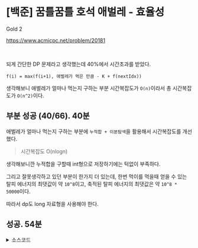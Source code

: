 # [백준] 꿈틀꿈틀 호석 애벌레 - 효율성

Gold 2

https://www.acmicpc.net/problem/20181

<br>

되게 간단한 DP 문제라고 생각했는데 40%에서 시간초과를 받았다.

```
f(i) = max(f(i+1), 애벌레가 먹은 만큼 - K + f(nextIdx))
```

생각해보니 애벌레가 얼마나 먹는지 구하는 부분 시간복잡도가 `O(n)`이라서 총 시간복잡도가 `O(n^2)`이다.

## 부분 성공 (40/66). 40분

애벌레가 얼마나 먹는지 구하는 부분에 `누적합 + 이분탐색`을 활용해서 시간복잡도를 개선했다.

> 시간복잡도 O(nlogn)

생각해보니깐 누적합을 구할때 int형으로 저장하기에는 턱없이 부족하다.

그리고 잘못생각하고 있던 부분이 한가지 더 있는데, 한번 먹이를 먹을때 얻을 수 있는 탈피 에너지의 최댓값이 약 `10^8`이고, 축적된 탈피 에너지의 최댓값은 약 `10^8 * 50000`이다.

따라서 dp도 long 자료형을 사용해야 한다.

## 성공. 54분

<details><summary>소스코드</summary>

```java
import java.io.BufferedReader;
import java.io.InputStreamReader;
import java.util.Arrays;
import java.util.StringTokenizer;

class Main {

    final int INF = 987654321;

    int N, K;
    int[] foods;
    long[] dp, sum;

    long f(int i) {
        if (i >= N) return 0;
        if (dp[i] != -1) return dp[i];

        long ret = f(i + 1);

        if (sum[N] - sum[i] <= K) {
            ret = Math.max(ret, 0);
            return dp[i] = ret;
        }

        int left = i + 1, right = N;
        int mid = left;
        long subSum = 0;
        while (right - left > 2) {
            mid = (left + right) / 2;
            subSum = sum[mid] - sum[i];
            if (subSum < K) left = mid + 1;
            if (subSum > K) right = mid;
            if (subSum == K) break;
        }
        if (subSum != K) {
            for (mid = left; mid <= right; mid++) {
                subSum = sum[mid] - sum[i];
                if (subSum >= K) break;
            }
        }

        ret = Math.max(ret, subSum - K + f(mid));
        return dp[i] = ret;
    }

    void run() throws Exception {
        BufferedReader br = new BufferedReader(new InputStreamReader(System.in));
        StringBuilder sb = new StringBuilder();

        StringTokenizer st = new StringTokenizer(br.readLine());
        N = Integer.parseInt(st.nextToken());
        K = Integer.parseInt(st.nextToken());
        foods = Arrays.stream(br.readLine().split(" ")).mapToInt(Integer::parseInt).toArray();

        dp = new long[N];
        Arrays.fill(dp, -1);

        sum = new long[N + 1];
        sum[0] = 0;
        for (int i = 1; i <= N; i++) {
            sum[i] = foods[i - 1] + sum[i - 1];
        }

        System.out.println(f(0));

        br.close();
    }

    public static void main(String[] args) throws Exception {
        new Main().run();
    }
}
```

</details>
